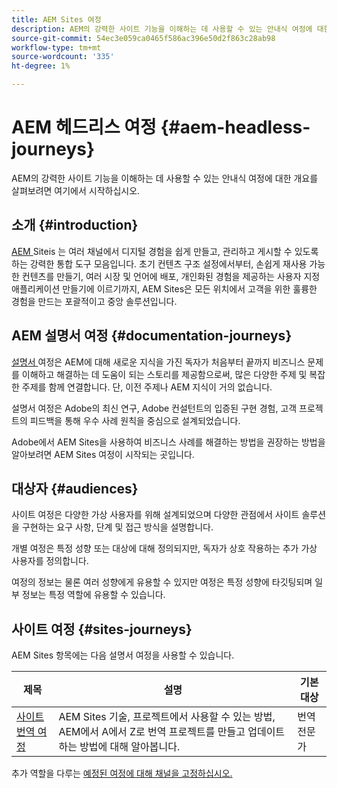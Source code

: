 ```yaml
---
title: AEM Sites 여정
description: AEM의 강력한 사이트 기능을 이해하는 데 사용할 수 있는 안내식 여정에 대한 개요를 살펴보려면 여기에서 시작하십시오.
source-git-commit: 54ec3e059ca0465f586ac396e50d2f863c28ab98
workflow-type: tm+mt
source-wordcount: '335'
ht-degree: 1%

---
```



# AEM 헤드리스 여정 {#aem-headless-journeys}

AEM의 강력한 사이트 기능을 이해하는 데 사용할 수 있는 안내식 여정에 대한 개요를 살펴보려면 여기에서 시작하십시오.

## 소개 {#introduction}

[AEM ](https://business.adobe.com/products/experience-manager/sites/aem-sites.html) Siteis 는 여러 채널에서 디지털 경험을 쉽게 만들고, 관리하고 게시할 수 있도록 하는 강력한 통합 도구 모음입니다. 초기 컨텐츠 구조 설정에서부터, 손쉽게 재사용 가능한 컨텐츠를 만들기, 여러 시장 및 언어에 배포, 개인화된 경험을 제공하는 사용자 지정 애플리케이션 만들기에 이르기까지, AEM Sites은 모든 위치에서 고객을 위한 훌륭한 경험을 만드는 포괄적이고 중앙 솔루션입니다.

## AEM 설명서 여정 {#documentation-journeys}

[설명서 ](/help/journey-documentation/home.md) 여정은 AEM에 대해 새로운 지식을 가진 독자가 처음부터 끝까지 비즈니스 문제를 이해하고 해결하는 데 도움이 되는 스토리를 제공함으로써, 많은 다양한 주제 및 복잡한 주제를 함께 연결합니다. 단, 이전 주제나 AEM 지식이 거의 없습니다.

설명서 여정은 Adobe의 최신 연구, Adobe 컨설턴트의 입증된 구현 경험, 고객 프로젝트의 피드백을 통해 우수 사례 원칙을 중심으로 설계되었습니다.

Adobe에서 AEM Sites을 사용하여 비즈니스 사례를 해결하는 방법을 권장하는 방법을 알아보려면 AEM Sites 여정이 시작되는 곳입니다.

## 대상자 {#audiences}

사이트 여정은 다양한 가상 사용자를 위해 설계되었으며 다양한 관점에서 사이트 솔루션을 구현하는 요구 사항, 단계 및 접근 방식을 설명합니다.

개별 여정은 특정 성향 또는 대상에 대해 정의되지만, 독자가 상호 작용하는 추가 가상 사용자를 정의합니다.

여정의 정보는 물론 여러 성향에게 유용할 수 있지만 여정은 특정 성향에 타깃팅되며 일부 정보는 특정 역할에 유용할 수 있습니다.

## 사이트 여정 {#sites-journeys}

AEM Sites 항목에는 다음 설명서 여정을 사용할 수 있습니다.

| 제목 | 설명 | 기본 대상 |
|---|---|---|
| [사이트 번역 여정](/help/journey-sites/translation/overview.md) | AEM Sites 기술, 프로젝트에서 사용할 수 있는 방법, AEM에서 A에서 Z로 번역 프로젝트를 만들고 업데이트하는 방법에 대해 알아봅니다. | 번역 전문가 |

추가 역할을 다루는 [예정된 여정에 대해 채널을 고정하십시오.](/help/journey-documentation/home.md#journeys)

